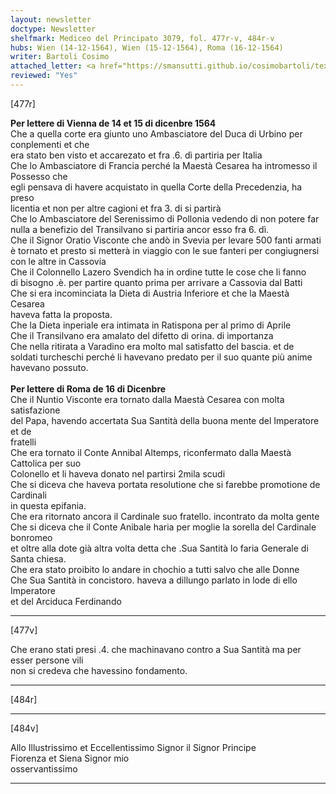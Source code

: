 ```yaml
---
layout: newsletter
doctype: Newsletter
shelfmark: Mediceo del Principato 3079, fol. 477r-v, 484r-v
hubs: Wien (14-12-1564), Wien (15-12-1564), Roma (16-12-1564)
writer: Bartoli Cosimo
attached_letter: <a href="https://smansutti.github.io/cosimobartoli/texts/2977_032/">2977_032</a>
reviewed: "Yes"
---
```


[477r]  
  
  
<strong>Per lettere di Vienna de 14 et 15 di dicenbre 1564</strong>  
Che a quella corte era giunto uno Ambasciatore del Duca di Urbino per conplementi et che  
era stato ben visto et accarezato et fra .6. dì partiria per Italia  
Che lo Ambasciatore di Francia perché la Maestà Cesarea ha intromesso il Possesso che  
egli pensava di havere acquistato in quella Corte della Precedenzia, ha preso  
licentia et non per altre cagioni et fra 3. di si partirà  
Che lo Ambasciatore del Serenissimo di Pollonia vedendo di non potere far  
nulla a benefizio del Transilvano si partiria ancor esso fra 6. dì.  
Che il Signor Oratio Visconte che andò in Svevia per levare 500 fanti armati  
è tornato et presto si metterà in viaggio con le sue fanteri per congiugnersi  
con le altre in Cassovia  
Che il Colonnello Lazero Svendich ha in ordine tutte le cose che li fanno  
di bisogno .è. per partire quanto prima per arrivare a Cassovia dal Batti  
Che si era incominciata la Dieta di Austria Inferiore et che la Maestà Cesarea  
haveva fatta la proposta.  
Che la Dieta inperiale era intimata in Ratispona per al primo di Aprile  
Che il Transilvano era amalato del difetto di orina. di importanza  
Che nella ritirata a Varadino era molto mal satisfatto del bascia. et de  
soldati turcheschi perché li havevano predato per il suo quante più anime  
havevano possuto.  
<br/><strong>Per lettere di Roma de 16 di Dicenbre</strong>  
Che il Nuntio Visconte era tornato dalla Maestà Cesarea con molta satisfazione  
del Papa, havendo accertata Sua Santità della buona mente del Imperatore et de  
fratelli  
Che era tornato il Conte Annibal Altemps, riconfermato dalla Maestà Cattolica per suo  
Colonello et li haveva donato nel partirsi 2mila scudi  
Che si diceva che haveva portata resolutione che si farebbe promotione de Cardinali  
in questa epifania.  
Che era ritornato ancora il Cardinale suo fratello. incontrato da molta gente  
Che si diceva che il Conte Anibale haria per moglie la sorella del Cardinale bonromeo  
et oltre alla dote già altra volta detta che .Sua Santità lo faria Generale di Santa chiesa.  
Che era stato proibito lo andare in chochio a tutti salvo che alle Donne  
Che Sua Santità in concistoro. haveva a dillungo parlato in lode di ello Imperatore  
et del Arciduca Ferdinando  
  
---  

[477v]  
  
  
Che erano stati presi .4. che machinavano contro a Sua Santità ma  per esser persone vili  
non si credeva che havessino fondamento.  
  
---  

[484r]  
  
  
  
---  

[484v]  
  
  
Allo Illustrissimo et Eccellentissimo Signor il Signor Principe  
Fiorenza et Siena Signor mio  
osservantissimo  
  
---  

